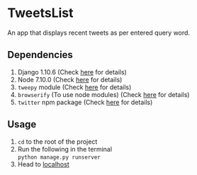 TweetsList
==========

An app that displays recent tweets as per entered query word.

## Dependencies
1. Django 1.10.6 (Check [here](https://www.djangoproject.com/ "Django") for details)
2. Node 7.10.0 (Check [here](https://nodejs.org/en/ "Nodejs") for details)
2. `tweepy` module (Check [here](http://tweepy.readthedocs.io/en/v3.5.0/ "Tweepy") for details)
3. `browserify` (To use node modules) (Check [here](http://browserify.org/ "Browserify") for details)
4. `twitter` npm package (Check [here](https://www.npmjs.com/package/twitter "twitter-npm") for details)

## Usage
1. `cd` to the root of the project
2. Run the following in the terminal  
   ```python manage.py runserver```
3. Head to [localhost](http://localhost:8000 "localhost")
